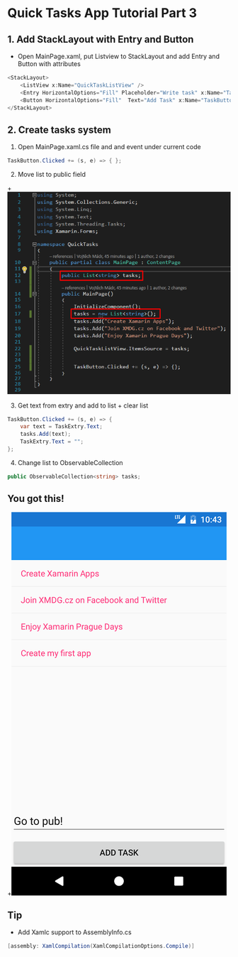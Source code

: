 # Quick Tasks App Tutorial Part 3


## 1. Add StackLayout with Entry and Button

* Open MainPage.xaml, put Listview to StackLayout and add Entry and Button with attributes

```csharp
<StackLayout>
	<ListView x:Name="QuickTaskListView" />
	<Entry HorizontalOptions="Fill" Placeholder="Write task" x:Name="TaskExtry"/>[
	<Button HorizontalOptions="Fill"  Text="Add Task" x:Name="TaskButton"/>
</StackLayout>
```

## 2. Create tasks system


 1. Open MainPage.xaml.cs file and and event under current code

```csharp
TaskButton.Clicked += (s, e) => { };
```

2. Move list to public field

+![](Materials/Screenshot_04.png)

3. Get text from extry and add to list + clear list

```csharp
TaskButton.Clicked += (s, e) => {
	var text = TaskExtry.Text;
	tasks.Add(text);
	TaskExtry.Text = "";
};
```


4. Change list to ObservableCollection

```csharp
public ObservableCollection<string> tasks;
```

## You got this!

+![](Materials/Screenshot_05.png)


## Tip

* Add Xamlc support to AssemblyInfo.cs
```csharp
[assembly: XamlCompilation(XamlCompilationOptions.Compile)]
```